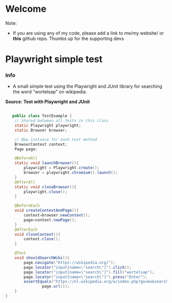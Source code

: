 # Welcome

Note:
- If you are using any of my code, please add a link to me/my website/ or **this** github repo. Thumbs up for the supporting devs 
# Playwright simple test

### Info
- A small simple test using the Playwright and JUnit library for searching the word "wortelsap" on wikipedia.

**Source: Test with Playwright and JUnit**
```java
   
   public class TestExample {
    // Shared between all tests in this class
    static Playwright playwright;
    static Browser browser;

    // New instance for each test method
    BrowserContext context;
    Page page;

    @BeforeAll
    static void launchBrowser(){
        playwright = Playwright.create();
        browser = playwright.chromium().launch();
    }
    @AfterAll
    static void closeBrowser(){
        playwright.close();
    }

    @BeforeEach
    void createContextAndPage(){
        context=browser.newContext();
        page=context.newPage();
    }
    @AfterEach
    void closeContext(){
        context.close();
    }

    @Test
    void shouldSearchWiki(){
        page.navigate("https://wikipedia.org/");
        page.locator("input[name=\"search\"]").click();
        page.locator("input[name=\"search\"]").fill("wortelsap");
        page.locator("input[name=\"search\"]").press("Enter");
        assertEquals("https://nl.wikipedia.org/w/index.php?go=Go&search=wortelsap&title=Speciaal:Zoeken&ns0=1",
                page.url());
    }
}